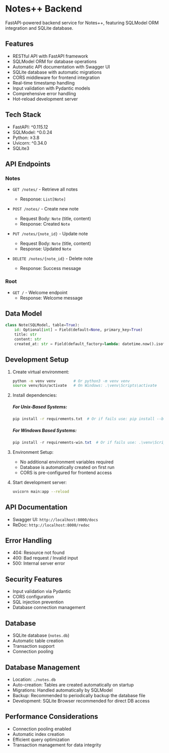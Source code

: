 # Notes++ Backend

FastAPI-powered backend service for Notes++, featuring SQLModel ORM integration and SQLite database.

## Features

- RESTful API with FastAPI framework
- SQLModel ORM for database operations
- Automatic API documentation with Swagger UI
- SQLite database with automatic migrations
- CORS middleware for frontend integration
- Real-time timestamp handling
- Input validation with Pydantic models
- Comprehensive error handling
- Hot-reload development server

## Tech Stack

- FastAPI: ^0.115.12
- SQLModel: ^0.0.24
- Python: ≥3.8
- Uvicorn: ^0.34.0
- SQLite3

## API Endpoints

### Notes
- `GET /notes/` - Retrieve all notes
  - Response: `List[Note]`

- `POST /notes/` - Create new note
  - Request Body: `Note` (title, content)
  - Response: Created `Note`

- `PUT /notes/{note_id}` - Update note
  - Request Body: `Note` (title, content)
  - Response: Updated `Note`

- `DELETE /notes/{note_id}` - Delete note
  - Response: Success message

### Root
- `GET /` - Welcome endpoint
  - Response: Welcome message

## Data Model

```python
class Note(SQLModel, table=True):
    id: Optional[int] = Field(default=None, primary_key=True)
    title: str
    content: str
    created_at: str = Field(default_factory=lambda: datetime.now().isoformat())
```

## Development Setup

1. Create virtual environment:
   ```bash
   python -m venv venv        # Or python3 -m venv venv
   source venv/bin/activate   # On Windows: .\venv\Scripts\activate
   ```

2. Install dependencies:
    ##### For Unix-Based Systems:
   ```bash
   pip install -r requirements.txt  # Or if fails use: pip install --break-system-packages -r requirements.txt
   ```
   ##### For Windows Based Systems:
   ```powershell
   pip install -r requirements-win.txt  # Or if fails use: .\venv\Scripts\python.exe -m pip install --break-system-packages -r requirements-win.txt
   ```

3. Environment Setup:
   - No additional environment variables required
   - Database is automatically created on first run
   - CORS is pre-configured for frontend access

4. Start development server:
   ```bash
   uvicorn main:app --reload
   ```

## API Documentation

- Swagger UI: `http://localhost:8000/docs`
- ReDoc: `http://localhost:8000/redoc`

## Error Handling

- 404: Resource not found
- 400: Bad request / Invalid input
- 500: Internal server error

## Security Features

- Input validation via Pydantic
- CORS configuration
- SQL injection prevention
- Database connection management

## Database

- SQLite database (`notes.db`)
- Automatic table creation
- Transaction support
- Connection pooling

## Database Management

- Location: `./notes.db`
- Auto-creation: Tables are created automatically on startup
- Migrations: Handled automatically by SQLModel
- Backup: Recommended to periodically backup the database file
- Development: SQLite Browser recommended for direct DB access

## Performance Considerations

- Connection pooling enabled
- Automatic index creation
- Efficient query optimization
- Transaction management for data integrity
